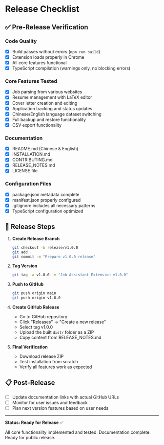 # Release Checklist

## ✅ Pre-Release Verification

### Code Quality
- [x] Build passes without errors (`npm run build`)
- [x] Extension loads properly in Chrome
- [x] All core features functional
- [x] TypeScript compilation (warnings only, no blocking errors)

### Core Features Tested
- [x] Job parsing from various websites
- [x] Resume management with LaTeX editor
- [x] Cover letter creation and editing
- [x] Application tracking and status updates
- [x] Chinese/English language dataset switching
- [x] Full backup and restore functionality
- [x] CSV export functionality

### Documentation
- [x] README.md (Chinese & English)
- [x] INSTALLATION.md
- [x] CONTRIBUTING.md
- [x] RELEASE_NOTES.md
- [x] LICENSE file

### Configuration Files
- [x] package.json metadata complete
- [x] manifest.json properly configured
- [x] .gitignore includes all necessary patterns
- [x] TypeScript configuration optimized

## 🚀 Release Steps

1. **Create Release Branch**
   ```bash
   git checkout -b release/v1.0.0
   git add .
   git commit -m "Prepare v1.0.0 release"
   ```

2. **Tag Version**
   ```bash
   git tag -a v1.0.0 -m "Job Assistant Extension v1.0.0"
   ```

3. **Push to GitHub**
   ```bash
   git push origin main
   git push origin v1.0.0
   ```

4. **Create GitHub Release**
   - Go to GitHub repository
   - Click "Releases" → "Create a new release"
   - Select tag v1.0.0
   - Upload the built `dist/` folder as a ZIP
   - Copy content from RELEASE_NOTES.md

5. **Final Verification**
   - Download release ZIP
   - Test installation from scratch
   - Verify all features work as expected

## 📋 Post-Release

- [ ] Update documentation links with actual GitHub URLs
- [ ] Monitor for user issues and feedback
- [ ] Plan next version features based on user needs

---

**Status: Ready for Release** ✅

All core functionality implemented and tested. Documentation complete. Ready for public release.